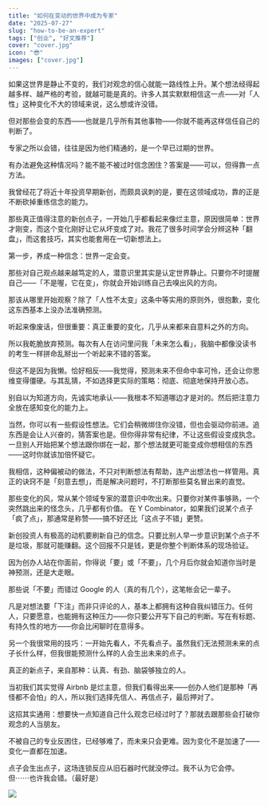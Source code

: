 ```yaml
---
title: "如何在变动的世界中成为专家"
date: "2025-07-27"
slug: "how-to-be-an-expert"
tags: ["创业", "好文推荐"]
cover: "cover.jpg"
icon: "😎"
images: ["cover.jpg"]
---
```

如果这世界是静止不变的，我们对观念的信心就能一路线性上升。某个想法经得起越多样、越严格的考验，就越可能是真的。许多人其实默默相信这一点——对「人性」这种变化不大的领域来说，这么想或许没错。



但对那些会变的东西——也就是几乎所有其他事物——你就不能再这样信任自己的判断了。



专家之所以会错，往往是因为他们精通的，是一个早已过期的世界。



有办法避免这种情况吗？能不能不被过时信念困住？答案是——可以，但得靠一点方法。



我曾经花了将近十年投资早期新创，而颇具讽刺的是，要在这领域成功，靠的正是不断砍掉重练信念的能力。



那些真正值得注意的新创点子，一开始几乎都看起来像烂主意，原因很简单：世界才刚变，而这个变化刚好让它从坏变成了对。我花了很多时间学会分辨这种「翻盘」，而这套技巧，其实也能套用在一切新想法上。



第一步，养成一种信念：世界一定会变。



那些对自己观点越来越笃定的人，潜意识里其实是认定世界静止。只要你不时提醒自己——「不是喔，它在变」，你就会开始训练自己去嗅出风的方向。



那该从哪里开始观察？除了「人性不太变」这条中等实用的原则外，很抱歉，变化这东西基本上没办法准确预测。



听起来像废话，但很重要：真正重要的变化，几乎从来都来自意料之外的方向。



所以我乾脆放弃预测。每次有人在访问里问我「未来怎么看」，我脑中都像没读书的考生一样拼命乱掰出一个听起来不错的答案。



但这不是因为我懒。恰好相反——我觉得，预测未来不但命中率可怜，还会让你思维变得僵硬。与其乱猜，不如选择更实际的策略：彻底、彻底地保持开放心态。



别自以为知道方向，先诚实地承认——我根本不知道哪边才是对的。然后把注意力全放在感知变化的能力上。



当然，你可以有一些假设性想法。它们会稍微绑住你没错，但也会驱动你前进。追东西是会让人兴奋的，猜答案也是。但你得非常有纪律，不让这些假设变成执念。
一旦别人开始把某个想法跟你绑在一起，那个想法就更可能变成你想相信的东西——这时你就该加倍怀疑它。



我相信，这种偏被动的做法，不只对判断想法有帮助，连产出想法也一样管用。真正的诀窍不是「刻意去想」，而是解决问题时，不打断那些莫名冒出来的直觉。



那些变化的风，常从某个领域专家的潜意识中吹出来。只要你对某件事够熟，一个突然跳出来的怪念头，几乎都有价值。
在 Y Combinator，如果我们说某个点子「疯了点」，那通常是称赞——搞不好还比「这点子不错」更赞。



新创投资人有极高的动机要刷新自己的信念。只要比别人早一步意识到某个点子不是垃圾，那就可能赚翻。这个回报不只是钱，更是你整个判断体系的现场验证。



因为创办人站在你面前，你得说「要」或「不要」，几个月后你就会知道你当时是神预测，还是大走眼。



那些说「不要」而错过 Google 的人（真的有几个），这笔帐会记一辈子。



凡是对想法要「下注」而非只评论的人，基本上都拥有这种自我纠错压力。任何人，只要愿意，也能拥有这种压力——你只要公开写下自己的判断。写在有标题、有持久性的地方——你会比闲聊时在意得多。



另一个我很常用的技巧：一开始先看人，不先看点子。虽然我们无法预测未来的点子长什么样，但我很能预测什么样的人会生出未来的点子。



真正的新点子，来自那种：认真、有劲、脑袋够独立的人。



当初我们其实觉得 Airbnb 是烂主意，但我们看得出来——创办人他们是那种「再怪都不会怕」的人，所以我们选择先信人、再信点子，最后押对了。



这招其实通用：想要快一点知道自己什么观念已经过时了？那就去跟那些会打破你观念的人当朋友。



不被自己的专业反困住，已经够难了，而未来只会更难。因为变化不是加速了——变化一直都在加速。



点子会生出点子，这场连锁反应从旧石器时代就没停过。我不认为它会停。
但⋯⋯也许我会错。（最好是）




![](https://prod-files-secure.s3.us-west-2.amazonaws.com/112d0858-5090-4d34-a606-b75eb8d65fd2/46476355-9cf3-4e99-9b7a-3531bc426380/1000202064.png?X-Amz-Algorithm=AWS4-HMAC-SHA256&X-Amz-Content-Sha256=UNSIGNED-PAYLOAD&X-Amz-Credential=ASIAZI2LB466TFDF4CKX%2F20250920%2Fus-west-2%2Fs3%2Faws4_request&X-Amz-Date=20250920T201155Z&X-Amz-Expires=3600&X-Amz-Security-Token=IQoJb3JpZ2luX2VjEHsaCXVzLXdlc3QtMiJHMEUCIQD8K9XiNQ%2BD3Y1%2BUdgVRbAyZ5pvO5b07acpaf%2FOIT6brwIgas2S5wSg9nsfHb%2BmvGnunDOmRPW76A2y3gGDPat3wEEqiAQI9P%2F%2F%2F%2F%2F%2F%2F%2F%2F%2FARAAGgw2Mzc0MjMxODM4MDUiDMvbM83vPx8fqL0gbyrcA8gV2zguB7exMprAZtZoMBgeTs2FGf2xKfAziNO%2BamKTktI30g5bud8gws366XI5bU2bmJErCh%2BViCNb9UywYFvm4Q3R0NyIzcdfzBECRZYaPF3%2BtGfgCcwlb7%2Bodd%2Bmzws4ZoRXOCCBGYuBByxNQGJAvz0032vruF17yKVIups0Y3CLCOA9CP%2F3%2BnNYv77Fs786onZReJ2NkCLhOt8W1iM91YXPprHijoyUc%2B9wVQJdls5XCEF6phg4%2FzBd4Et7mLKIOfy94SBcoyz8At7aE74A35HgiNuRXYH9yja6381Im5PJn7eumxsxuNypVvG9rs69090A5oi0I5xj5tNk7kuQ3hI2r7eE0npqP0gsYFEGgUpQlkLBJDoreJ7QmitAp6CtPnrGCbW%2F6PDOL7lk5kdyL5%2FnJPQAB6Y%2BOabUoF2bjA3XRkuKlJIA7o6v7lPji73zy3qstWCJ4I%2BcGfakjWqc4FiQr%2Fs%2FEMvnYGtPn2Pplxlcn82RKEixpxj8%2FP03q9AoRw%2BKQ4HUWSFg8rA0RnW9iUHK3sN6tSpTF0XaPfwpYXbO6bE68HYwREHxkcO1LOXN6%2FcZjNY72uIUFcPIQ9v1IF9qN0MpS6GSjiwwpTXvDDAQipLohYmNFesxMPX2u8YGOqUBrNOdJrQ2NWM1pvOmPENuAeL7HA4nz1XA6yusJwEFcYgGGQeUHIlr3D7mCF4zMO1N0ZSFDNlwmK1uGuQFo39w2daxeyaGUOqSjhJmaYly2HhLGOYTXCN%2B529LK%2Fza69v%2FPsyTWlFdaAe%2FyPqIXqLvJh8VKmd0h5J6d%2BA%2Fz6D2jLmvURixFDS4%2B2PdJ%2FJDAbCQROfZjpv8adDSTeUgbjZdxdq24%2Fdb&X-Amz-Signature=c54d6e9fce3b33e636ea7ee1bd4d3234e0ed70425e258095e22f1366fa9bfde4&X-Amz-SignedHeaders=host&x-amz-checksum-mode=ENABLED&x-id=GetObject)

